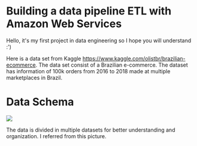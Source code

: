 
# Building a data pipeline ETL with Amazon Web Services

Hello, it's my first project in data engineering so I hope you will understand :')

Here is a data set from Kaggle https://www.kaggle.com/olistbr/brazilian-ecommerce.
The data set consist of a Brazilian e-commerce. The dataset has information of 100k orders from 2016 to 2018 made at multiple marketplaces in Brazil. 

# Data Schema
![](https://i.imgur.com/HRhd2Y0.png)

The data is divided in multiple datasets for better understanding and organization. I referred from this picture.
